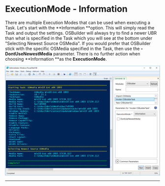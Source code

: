 # ExecutionMode - Information

There are multiple Execution Modes that can be used when executing a Task.  Let's start with the **Information **option.  This will simply read the Task and output the settings.  OSBuilder will always try to find a newer UBR than what is specified in the Task which you will see at the bottom under "Selecting Newest Source OSMedia".  If you would prefer that OSBuilder stick with the specific OSMedia specified in the Task, then use the **-DontUseNewestMedia** parameter.  There is no further action when choosing **Information **as the **ExecutionMode**.

![](/assets/2018-07-23_22-51-15.png)

---



